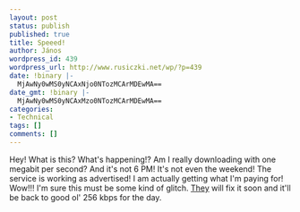 ```yaml
---
layout: post
status: publish
published: true
title: Speeed!
author: János
wordpress_id: 439
wordpress_url: http://www.rusiczki.net/wp/?p=439
date: !binary |-
  MjAwNy0wMS0yNCAxNjo0NTozMCArMDEwMA==
date_gmt: !binary |-
  MjAwNy0wMS0yNCAxMzo0NTozMCArMDEwMA==
categories:
- Technical
tags: []
comments: []
---
```

<p>Hey! What is this? What's happening!? Am I really downloading with one megabit per second? And it's not 6 PM! It's not even the weekend! The service is working as advertised! I am actually getting what I'm paying for! Wow!!! I'm sure this must be some kind of glitch. <a href="http://www.rdslink.ro">They</a> will fix it soon and it'll be back to good ol' 256 kbps for the day.</p>
